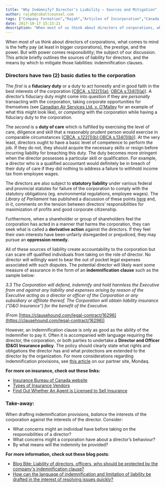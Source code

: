 ```yaml
---
title: "Why Indemnify? Director’s Liability – Sources and Mitigation"
author: rajah@cobaltcounsel.com
tags: ["Company Formation","Rajah","Articles of Incorporation","Canada (ON)","Canada (General)"]
date: 2017-10-17 15:23:21
description: "When most of us think about directors of corporations, what comes to mind is the hefty pay (at least in bigger corporations), the prestige, and the power. But with power comes responsibility; the subject of our discussion."
---
```


When most of us think about directors of corporations, what comes to mind is the hefty pay (at least in bigger corporations), the prestige, and the power. But with power comes responsibility; the subject of our discussion. This article briefly outlines the sources of liability for directors, and the means by which to mitigate those liabilities: indemnification clauses.

### Directors have two (2) basic duties to the corporation

The *first* is a **fiduciary duty** or a duty to act honestly and in good faith in the best interests of the corporation [[CBCA, s.122(1)(a)](https://laws-lois.justice.gc.ca/eng/acts/C-44/page-21.html#docCont); [OBCA s.134(1)(a)](https://www.ontario.ca/laws/statute/90b16#BK110)]. A director’s fiduciary duty might come into question if they are *personally* transacting with the corporation, taking corporate opportunities for themselves (see [Canadian Air Services Ltd. v. O’Malley](http://canliiconnects.org/en/summaries/32704) for an example of what this might look like), or *competing* with the corporation while having a fiduciary duty to the corporation.

The *second* is a **duty of care** which is fulfilled by exercising the level of care, diligence and skill that a reasonably prudent person would exercise in comparable circumstances [[CBCA, s.122(1)(b)](https://laws-lois.justice.gc.ca/eng/acts/C-44/page-21.html#docCont);[OBCA s.134(1)(b)](https://www.ontario.ca/laws/statute/90b16#BK110)]. At the very least, directors ought to have a basic level of competence to perform the job. If they do not, they should acquire the necessary skills or resign before incurring liability for breaching this duty. The duty becomes more stringent when the director possesses a particular skill or qualification. For example, a director who is a qualified accountant would definitely be in breach of their duty of care if they did nothing to address a failure to withhold income tax from employee wages.

The directors are also subject to **statutory liability** under various federal and provincial statutes for failure of the corporation to comply with the statutory obligations (eg. environmental regulations, employee wages). The *Library of Parliament* has published a discussion of these points [here](https://lop.parl.ca/content/lop/researchpublications/prb0825-e.htm) and, in it, comments on the tension between directors’ responsibilities for maximization of profits and good corporate citizenship.

Furthermore, when a shareholder or group of shareholders feel the corporation has acted in a manner that harms the corporation, they can seek what is called a **derivative action** against the directors. If they feel their own interests have been unfairly disregarded or prejudiced, they may pursue an **oppression remedy.**

All of these sources of liability create accountability to the corporation but can scare off qualified individuals from taking on the role of director. No director will willingly want to bear the out of pocket legal expenses associated with such disputes. The potential director will likely want some measure of assurance in the form of an **indemnification clause** such as the sample below:

*3.3 The Corporation will defend, indemnify and hold harmless the Executive from and against any liability and expenses arising by reason of the Executive acting as a director or officer of the Corporation or any subsidiary or affiliate thereof. The Corporation will obtain liability insurance (“D&O Insurance”) for the benefit of the Executive.*

(From [https://clausehound.com/legal-contract/16296](https://clausehound.com/legal-contract/16296))

However, an indemnification clause is only as good as the ability of the indemnifier to pay it. Often it is accompanied with language requiring the director, the corporation, or both parties to undertake a **Director and Officer (D&O) Insurance policy**. The policy should clearly state what rights and obligations the director has and what protections are extended to the director by the organization. For more considerations regarding indemnification provisions, see [this article](http://www.mondaq.com/unitedstates/x/280644/Charities+Non-Profits/Indemnification+Of+Trustees+Officers+And+Employees+What+Do+You+Have+What+Should+You+Have) on our partner site, Mondaq.

**For more on insurance, check out these links:**
- [Insurance Bureau of Canada website](http://www.ibc.ca/on/business)
- [Types of Insurance Vendors](http://www.ibc.ca/on/insurance-101/how-to-buy-insurance/insurance-vendors)
- [Find Out Whether An Agent is Licensed to Sell Insurance](http://alias2a.fsco.gov.on.ca/)

### Take-away: 
When drafting indemnification provisions, *balance* the interests of the corporation against the interests of the director. Consider:
- What concerns might an individual have before taking on the responsibilities of a director?
- What concerns might a corporation have about a director’s behaviour?
- By what means will the indemnity be provided?

**For more information, check out these blog posts**:
- [Blog Bite: Liability of directors, officers, who should be protected by the company's indemnification clause?]( https://blog.clausehound.com/blog-bite-who-should-corporations-in-the-usa-protect-with-an-indemnification-clause/)
- [How can the language of indemnification and limitation of liability be drafted in the interest of resolving issues quickly?]( https://blog.clausehound.com/astellas-pharma-canada-inc-v-wellspring-pharmaceutical-canada-corp-2008-canlii-46324-sc/)


